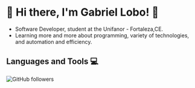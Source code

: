  # 💫 Hi there, I'm Gabriel Lobo! 💫
 
 * Software Developer, student at the Unifanor - Fortaleza,CE.
 * Learning more and more about programming, variety of technologies, and automation and efficiency.
 
 ## Languages and Tools 💻 
![GitHub followers](https://img.shields.io/github/followers/JavaScript?style=flat&logo=javascript&logoColor=white&logoSize=auto&label=JavaScript&labelColor=black&color=yellow&cacheSeconds=3600)

